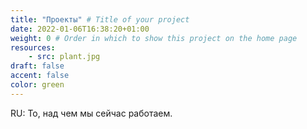 ```yaml
---
title: "Проекты" # Title of your project
date: 2022-01-06T16:38:20+01:00
weight: 0 # Order in which to show this project on the home page
resources:
    - src: plant.jpg
draft: false
accent: false
color: green
---
```


RU: То, над чем мы сейчас работаем.
